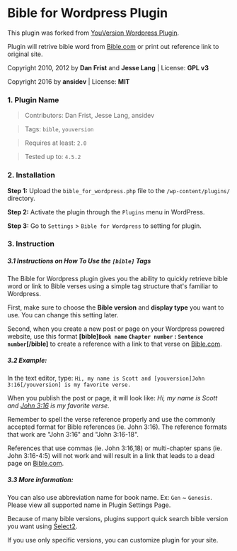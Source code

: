 # Bible for Wordpress Plugin
This plugin was forked from [YouVersion Wordpress Plugin](https://github.com/jesselang/youversion-wp-plugin "YouVersion Wordpress Plugin").

Plugin will retrive bible word from [Bible.com](https://bible.com/ "Bible.com") or print out reference link to original site.

Copyright 2010, 2012 by **Dan Frist** and **Jesse Lang** | License: **GPL v3**

Copyright 2016 by **ansidev** | License: **MIT**

### 1. Plugin Name

> Contributors: Dan Frist, Jesse Lang, ansidev 

> Tags: `bible`, `youversion`

> Requires at least: `2.0`

> Tested up to: `4.5.2`

### 2. Installation

**Step 1:** Upload the `bible_for_wordpress.php` file to the `/wp-content/plugins/` directory.

**Step 2:** Activate the plugin through the `Plugins` menu in WordPress.

**Step 3:** Go to `Settings` > `Bible for Wordpress` to setting for plugin.

### 3. Instruction

##### **3.1 Instructions on How To Use the** `[bible]` **Tags**

The Bible for Wordpress plugin gives you the ability to quickly retrieve bible word or link to Bible verses using a simple tag structure that's familiar to Wordpress.

First, make sure to choose the **Bible version** and **display type** you want to use. You can change this setting later.

Second, when you create a new post or page on your Wordpress powered website, use this format **[bible]`Book name` `Chapter number` : `Sentence number`[/bible]** to create a reference with a link to that verse on [Bible.com](https://bible.com/ "Bible.com").

##### **3.2 Example:**

In the text editor, type: `Hi, my name is Scott and [youversion]John 3:16[/youversion] is my favorite verse.`

When you publish the post or page, it will look like: *Hi, my name is Scott and [John 3:16](https://www.bible.com/bible/151/john.3.16 "John 3:16") is my favorite verse.*

Remember to spell the verse reference properly and use the commonly accepted format for Bible references (ie. John 3:16). The reference formats that work are "John 3:16" and "John 3:16-18".

References that use commas (ie. John 3:16,18) or multi-chapter spans (ie. John 3:16-4:5) will not work and will result in a link that leads to a dead page on [Bible.com](https://bible.com/ "Bible.com").

##### **3.3 More information:**

You can also use abbreviation name for book name. Ex: `Gen` ~ `Genesis`. Please view all supported name in Plugin Settings Page.

Because of many bible versions, plugins support quick search bible version you want using [Select2](https://select2.github.io "Select2").

If you use only specific versions, you can customize plugin for your site.

